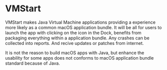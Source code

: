 # VMStart

VMStart makes Java Virtual Machine applications providing a experience more likely as a common 
macOS application bundle. It will be all for users to launch the app with clicking on the
icon in the Dock, benefits from packaging everything within a application bundle. Any crashes
can be collected into reports. And recive updates or patches from internet.

It is not the reason to build macOS apps with Java, but enhance the usability for some apps
does not conforms to macOS application bundle standard because of Java.
